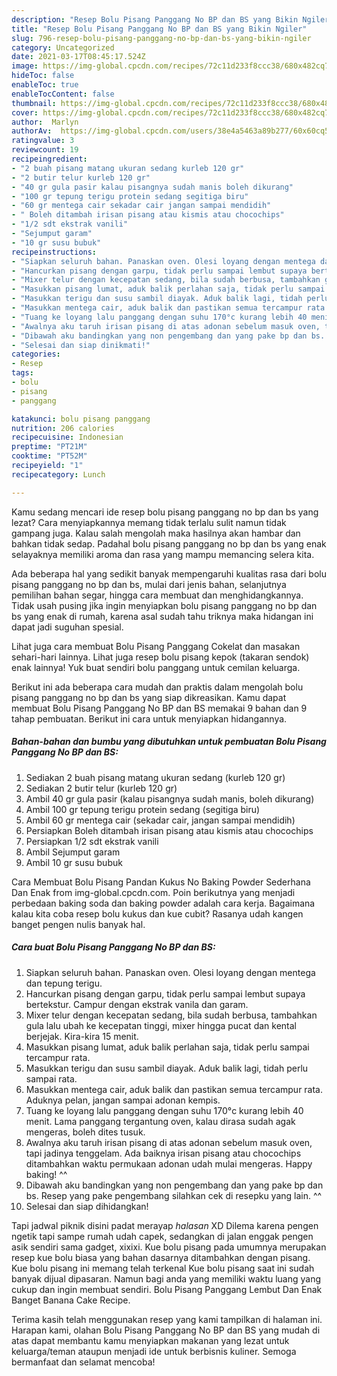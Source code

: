 ```yaml
---
description: "Resep Bolu Pisang Panggang No BP dan BS yang Bikin Ngiler"
title: "Resep Bolu Pisang Panggang No BP dan BS yang Bikin Ngiler"
slug: 796-resep-bolu-pisang-panggang-no-bp-dan-bs-yang-bikin-ngiler
category: Uncategorized
date: 2021-03-17T08:45:17.524Z
image: https://img-global.cpcdn.com/recipes/72c11d233f8ccc38/680x482cq70/bolu-pisang-panggang-no-bp-dan-bs-foto-resep-utama.jpg
hideToc: false
enableToc: true
enableTocContent: false
thumbnail: https://img-global.cpcdn.com/recipes/72c11d233f8ccc38/680x482cq70/bolu-pisang-panggang-no-bp-dan-bs-foto-resep-utama.jpg
cover: https://img-global.cpcdn.com/recipes/72c11d233f8ccc38/680x482cq70/bolu-pisang-panggang-no-bp-dan-bs-foto-resep-utama.jpg
author:  Marlyn
authorAv:  https://img-global.cpcdn.com/users/38e4a5463a89b277/60x60cq50/avatar.jpg
ratingvalue: 3
reviewcount: 19
recipeingredient:
- "2 buah pisang matang ukuran sedang kurleb 120 gr"
- "2 butir telur kurleb 120 gr"
- "40 gr gula pasir kalau pisangnya sudah manis boleh dikurang"
- "100 gr tepung terigu protein sedang segitiga biru"
- "60 gr mentega cair sekadar cair jangan sampai mendidih"
- " Boleh ditambah irisan pisang atau kismis atau chocochips"
- "1/2 sdt ekstrak vanili"
- "Sejumput garam"
- "10 gr susu bubuk"
recipeinstructions:
- "Siapkan seluruh bahan. Panaskan oven. Olesi loyang dengan mentega dan tepung terigu."
- "Hancurkan pisang dengan garpu, tidak perlu sampai lembut supaya bertekstur. Campur dengan ekstrak vanila dan garam."
- "Mixer telur dengan kecepatan sedang, bila sudah berbusa, tambahkan gula lalu ubah ke kecepatan tinggi, mixer hingga pucat dan kental berjejak. Kira-kira 15 menit."
- "Masukkan pisang lumat, aduk balik perlahan saja, tidak perlu sampai tercampur rata."
- "Masukkan terigu dan susu sambil diayak. Aduk balik lagi, tidah perlu sampai rata."
- "Masukkan mentega cair, aduk balik dan pastikan semua tercampur rata. Aduknya pelan, jangan sampai adonan kempis."
- "Tuang ke loyang lalu panggang dengan suhu 170°c kurang lebih 40 menit. Lama panggang tergantung oven, kalau dirasa sudah agak mengeras, boleh dites tusuk."
- "Awalnya aku taruh irisan pisang di atas adonan sebelum masuk oven, tapi jadinya tenggelam. Ada baiknya irisan pisang atau chocochips ditambahkan waktu permukaan adonan udah mulai mengeras. Happy baking! ^^"
- "Dibawah aku bandingkan yang non pengembang dan yang pake bp dan bs. Resep yang pake pengembang silahkan cek di resepku yang lain. ^^"
- "Selesai dan siap dinikmati!"
categories:
- Resep
tags:
- bolu
- pisang
- panggang

katakunci: bolu pisang panggang 
nutrition: 206 calories
recipecuisine: Indonesian
preptime: "PT21M"
cooktime: "PT52M"
recipeyield: "1"
recipecategory: Lunch

---
```



Kamu sedang mencari ide resep bolu pisang panggang no bp dan bs yang lezat? Cara menyiapkannya memang tidak terlalu sulit namun tidak gampang juga. Kalau salah mengolah maka hasilnya akan hambar dan bahkan tidak sedap. Padahal bolu pisang panggang no bp dan bs yang enak selayaknya memiliki aroma dan rasa yang mampu memancing selera kita.


Ada beberapa hal yang sedikit banyak mempengaruhi kualitas rasa dari bolu pisang panggang no bp dan bs, mulai dari jenis bahan, selanjutnya pemilihan bahan segar, hingga cara membuat dan menghidangkannya. Tidak usah pusing jika ingin menyiapkan bolu pisang panggang no bp dan bs yang enak di rumah, karena asal sudah tahu triknya maka hidangan ini dapat jadi suguhan spesial.

Lihat juga cara membuat Bolu Pisang Panggang Cokelat dan masakan sehari-hari lainnya. Lihat juga resep bolu pisang kepok (takaran sendok) enak lainnya! Yuk buat sendiri bolu panggang untuk cemilan keluarga.


Berikut ini ada beberapa cara mudah dan praktis dalam mengolah bolu pisang panggang no bp dan bs yang siap dikreasikan. Kamu dapat membuat Bolu Pisang Panggang No BP dan BS memakai 9 bahan dan 9 tahap pembuatan. Berikut ini cara untuk menyiapkan hidangannya.

<!--inarticleads1-->

##### Bahan-bahan dan bumbu yang dibutuhkan untuk pembuatan Bolu Pisang Panggang No BP dan BS:

1. Sediakan 2 buah pisang matang ukuran sedang (kurleb 120 gr)
1. Sediakan 2 butir telur (kurleb 120 gr)
1. Ambil 40 gr gula pasir (kalau pisangnya sudah manis, boleh dikurang)
1. Ambil 100 gr tepung terigu protein sedang (segitiga biru)
1. Ambil 60 gr mentega cair (sekadar cair, jangan sampai mendidih)
1. Persiapkan  Boleh ditambah irisan pisang atau kismis atau chocochips
1. Persiapkan 1/2 sdt ekstrak vanili
1. Ambil Sejumput garam
1. Ambil 10 gr susu bubuk


Cara Membuat Bolu Pisang Pandan Kukus No Baking Powder Sederhana Dan Enak from img-global.cpcdn.com. Poin berikutnya yang menjadi perbedaan baking soda dan baking powder adalah cara kerja. Bagaimana kalau kita coba resep bolu kukus dan kue cubit? Rasanya udah kangen banget pengen nulis banyak hal. 

<!--inarticleads2-->

##### Cara buat Bolu Pisang Panggang No BP dan BS:

1. Siapkan seluruh bahan. Panaskan oven. Olesi loyang dengan mentega dan tepung terigu.
1. Hancurkan pisang dengan garpu, tidak perlu sampai lembut supaya bertekstur. Campur dengan ekstrak vanila dan garam.
1. Mixer telur dengan kecepatan sedang, bila sudah berbusa, tambahkan gula lalu ubah ke kecepatan tinggi, mixer hingga pucat dan kental berjejak. Kira-kira 15 menit.
1. Masukkan pisang lumat, aduk balik perlahan saja, tidak perlu sampai tercampur rata.
1. Masukkan terigu dan susu sambil diayak. Aduk balik lagi, tidah perlu sampai rata.
1. Masukkan mentega cair, aduk balik dan pastikan semua tercampur rata. Aduknya pelan, jangan sampai adonan kempis.
1. Tuang ke loyang lalu panggang dengan suhu 170°c kurang lebih 40 menit. Lama panggang tergantung oven, kalau dirasa sudah agak mengeras, boleh dites tusuk.
1. Awalnya aku taruh irisan pisang di atas adonan sebelum masuk oven, tapi jadinya tenggelam. Ada baiknya irisan pisang atau chocochips ditambahkan waktu permukaan adonan udah mulai mengeras. Happy baking! ^^
1. Dibawah aku bandingkan yang non pengembang dan yang pake bp dan bs. Resep yang pake pengembang silahkan cek di resepku yang lain. ^^
1. Selesai dan siap dihidangkan!

Tapi jadwal piknik disini padat merayap *halasan* XD Dilema karena pengen ngetik tapi sampe rumah udah capek, sedangkan di jalan enggak pengen asik sendiri sama gadget, xixixi. Kue bolu pisang pada umumnya merupakan resep kue bolu biasa yang bahan dasarnya ditambahkan dengan pisang. Kue bolu pisang ini memang telah terkenal Kue bolu pisang saat ini sudah banyak dijual dipasaran. Namun bagi anda yang memiliki waktu luang yang cukup dan ingin membuat sendiri. Bolu Pisang Panggang Lembut Dan Enak Banget Banana Cake Recipe. 

Terima kasih telah menggunakan resep yang kami tampilkan di halaman ini. Harapan kami, olahan Bolu Pisang Panggang No BP dan BS yang mudah di atas dapat membantu kamu menyiapkan makanan yang lezat untuk keluarga/teman ataupun menjadi ide untuk berbisnis kuliner. Semoga bermanfaat dan selamat mencoba!
